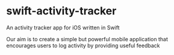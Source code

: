 # swift-activity-tracker
An activity tracker app for iOS written in Swift

Our aim is to create a simple but powerful mobile application that encourages users to log activity by providing useful feedback
